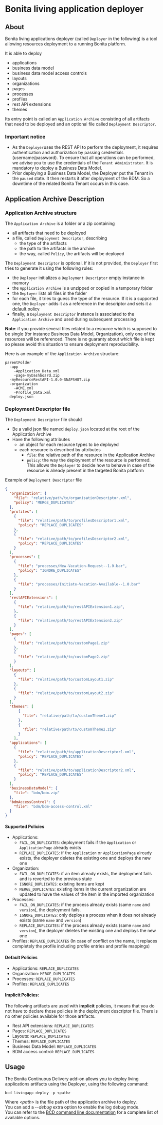 # Bonita living application deployer

## About
Bonita living applications deployer (called  `Deployer`  in the following) is a tool allowing resources deployment to a running Bonita platform.  

It is able to deploy

 - applications
 - business data model
 - business data model access controls
 - layouts
 - organizations
 - pages
 - processes
 - profiles
 - rest APi extensions
 - themes

Its entry point is called an `Application Archive` consisting of all artifacts that need to be deployed and an optional file called `Deployment Descriptor`.  

### Important notice

 -  As the  `Deployer`uses the REST API to perform the deployment, it  requires authentication and authorization by passing credentials (username/password). To ensure that all operations can be performed, we advise you to use the credentials of the  `Tenant Administrator`. It is mandatory to deploy a Business Data Model.
 -  Prior deploying a Business Data Model, the Deployer put the Tenant in the  `paused`  state. It then restarts it after deployment of the BDM. So a downtime of the related Bonita Tenant occurs in this case.

## Application Archive Description


### Application Archive structure

The `Application Archive` is a folder or a zip containing
* all artifacts that need to be deployed
* a file, called `Deployment Descriptor`, describing
  * the type of the artifacts
  * the path to the artifacts in the archive
  * the way, called `Policy`, the artifacts will be deployed

The `Deployment Descriptor` is optional. If it is not provided, the `Deployer` first tries to generate it using the
following rules:
* the `Deployer` initializes a `Deployment Descriptor` empty instance in memory
* the `Application Archive` is a unzipped or copied in a temporary folder
* the `Deployer` lists all files in the folder
* for each file, it tries to guess the type of the resource. If it is a supported one, the `Deployer` adds it as a reference in the descriptor and sets it a [default policy](#default-policies)
* finally, a `Deployment Descriptor` instance is associated to the `Application Archive` and used during subsequent processing

**Note**: if you provide several files related to a resource which is supposed to be single (for instance Business Data Model, Organization), only one of the resources will be referenced. There is no guaranty about which file is kept so please avoid this situation to ensure deployment reproducibility.


Here is an example of the `Application Archive` structure:
```
parentFolder
  -app
    -Application_Data.xml
    -page-myDashboard.zip
  -myResourceRestAPI-1.0.0-SNAPSHOT.zip
  -organization
    -ACME.xml
    -Profile_Data.xml
  deploy.json
```

### Deployment Descriptor file

The `Deployment Descriptor` file should
* Be a valid json file named `deploy.json` located at the root of the Application Archive
* Have the following attributes
  * an object for each resource types to be deployed
  * each resource is described by attributes
    * `file`: the relative path of the resource in the Application Archive
    * `policy`: the way the deployment of the resource is performed. This allows the `Deployer` to decide how to behave in case of the resource is already present in the targeted Bonita platform

Example of `Deployment Descriptor` file
```json
{
  "organization": {
    "file": "relative/path/to/organisationDescriptor.xml",
    "policy": "MERGE_DUPLICATES"
  },
  "profiles": [
    {
      "file": "relative/path/to/profilesDescriptor1.xml",
      "policy": "REPLACE_DUPLICATES"
    },
    {
      "file": "relative/path/to/profilesDescriptor2.xml",
      "policy": "REPLACE_DUPLICATES"
    }
  ],
  "processes": [
    {
      "file": "processes/New-Vacation-Request--1.0.bar",
      "policy": "IGNORE_DUPLICATES"
    },
    {
      "file": "processes/Initiate-Vacation-Available--1.0.bar"
    }
  ],
  "restAPIExtensions": [
    {
      "file": "relative/path/to/restAPIExtension1.zip",
    },
    {
      "file": "relative/path/to/restAPIExtension2.zip"
    }
  ],
  "pages": [
    {
      "file": "relative/path/to/customPage1.zip"
    },
    {
      "file": "relative/path/to/customPage2.zip"
    }
  ],
  "layouts": [
    {
      "file": "relative/path/to/customLayout1.zip"
    },
    {
      "file": "relative/path/to/customLayout2.zip"
    }
  ],
  "themes": [
      {
        "file": "relative/path/to/customTheme1.zip"
      },
      {
        "file": "relative/path/to/customTheme2.zip"
      }
    ],
  "applications": [
    {
      "file": "relative/path/to/applicationDescriptor1.xml",
      "policy": "REPLACE_DUPLICATES"
    },
    {
      "file": "relative/path/to/applicationDescriptor2.xml",
      "policy": "REPLACE_DUPLICATES"
    }
  ],
  "businessDataModel": {
    "file": "bdm/bdm.zip"
  },
  "bdmAccessControl": {
    "file": "bdm/bdm-access-control.xml"
  }
}
```

#### Supported Policies

* Applications:
  * `FAIL_ON_DUPLICATES`: deployment fails if the `Application` or `ApplicationPage` already exists
  * `REPLACE_DUPLICATES`: if the `Application` or `ApplicationPage` already exists, the deployer deletes the existing one and deploys the new one
* Organization:
  * `FAIL_ON_DUPLICATES`: if an item already exists, the deployment fails and is reverted to the previous state
  * `IGNORE_DUPLICATES`: existing items are kept
  * `MERGE_DUPLICATES`: existing items in the current organization are updated to have the values of the item in the imported organization
* Processes:
  * `FAIL_ON_DUPLICATES`: if the process already exists (same `name` and `version`), the deployment fails.
  * `IGNORE_DUPLICATES`: only deploys a process when it does not already exists (same `name` and `version`)
  * `REPLACE_DUPLICATES`: if the process already exists (same `name` and `version`), the deployer deletes the existing one and deploys the new one
* Profiles: `REPLACE_DUPLICATES` (In case of conflict on the name, it replaces completely the profile including profile entries and profile mappings)


#### Default Policies

 * Applications: `REPLACE_DUPLICATES`
 * Organization: `MERGE_DUPLICATES`
 * Processes: `REPLACE_DUPLICATES`
 * Profiles: `REPLACE_DUPLICATES`
 
 
 #### Implicit Policies:
 The following artifacts are used with **implicit** policies, it means that you do not have to declare those policies in the deployment descriptor file. There is no other policies available for those artifacts.  
 
 * Rest API extensions: `REPLACE_DUPLICATES`
 * Pages: `REPLACE_DUPLICATES`
 * Layouts: `REPLACE_DUPLICATES`
 * Themes: `REPLACE_DUPLICATES`
 * Business Data Model: `REPLACE_DUPLICATES`
 * BDM access control: `REPLACE_DUPLICATES`

## Usage

The Bonita Continuous Delivery add-on  allows you to deploy living applications artifacts using the Deployer, using the following command:  
```
bcd livingapp deploy -p <path>
```
Where _\<path>_ is the file path of the application archive to deploy.  
You can add a _-\-debug_ extra option to enable the log debug mode.  
You can refer to the [BCD command line documentation](bcd_cli.md) for a complete list of available options.
